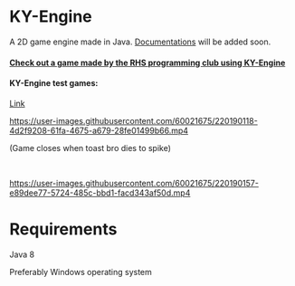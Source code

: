 # KY-Engine
A 2D game engine made in Java.
[Documentations](https://j-ackyao.github.io/KY-Engine/) will be added soon.

#### [Check out a game made by the RHS programming club using KY-Engine](https://github.com/rhsProgrammingClub/wegaming)



#### KY-Engine test games: 
[Link](https://github.com/j-ackyao/KY-Engine/releases/tag/test)


https://user-images.githubusercontent.com/60021675/220190118-4d2f9208-61fa-4675-a679-28fe01499b66.mp4

(Game closes when toast bro dies to spike)

<br>

https://user-images.githubusercontent.com/60021675/220190157-e89dee77-5724-485c-bbd1-facd343af50d.mp4




# Requirements
Java 8

Preferably Windows operating system

